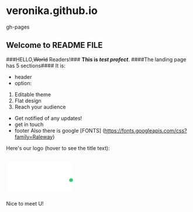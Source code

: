# veronika.github.io
gh-pages
## Welcome to README FILE ##
###HELLO,~~World~~ Readers!###
**This is  _test profect_**.
####The landing page  has 5 sections####
It is:
- header
- option:
1. Editable theme
2. Flat design
3. Reach your audience
- Get notified of any updates!
- get in touch
- footer
Also there is google [FONTS] (https://fonts.googleapis.com/css?family=Raleway)

Here's our logo (hover to see the title text):

![Logo](images/Notify.png "Logo ")
---
Nice to meet U!